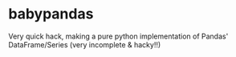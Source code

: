 babypandas
==========

Very quick hack, making a pure python implementation of Pandas' DataFrame/Series (very incomplete &amp; hacky!!)
